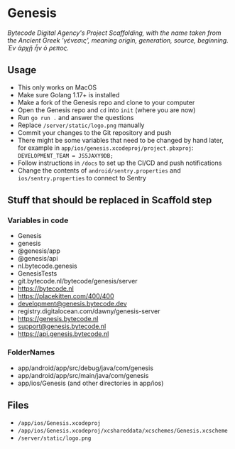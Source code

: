 # Genesis

_Bytecode Digital Agency's Project Scaffolding, with the name taken from the Ancient Greek 'γένεσις', meaning origin, generation, source, beginning. Ἐν ἀρχῇ ἦν ὁ ρεπος._

## Usage

* This only works on MacOS
* Make sure Golang 1.17+ is installed
* Make a fork of the Genesis repo and clone to your computer
* Open the Genesis repo and `cd` into `init` (where you are now)
* Run `go run .` and answer the questions
* Replace `/server/static/logo.png` manually
* Commit your changes to the Git repository and push
* There might be some variables that need to be changed by hand later, for example in `app/ios/genesis.xcodeproj/project.pbxproj`: `DEVELOPMENT_TEAM = JS5JAXY9DB;`
* Follow instructions in `/docs` to set up the CI/CD and push notifications
* Change the contents of `android/sentry.properties` and `ios/sentry.properties` to connect to Sentry

## Stuff that should be replaced in Scaffold step

### Variables in code

* Genesis
* genesis
* @genesis/app
* @genesis/api
* nl.bytecode.genesis
* GenesisTests
* git.bytecode.nl/bytecode/genesis/server
* https://bytecode.nl
* https://placekitten.com/400/400
* development@genesis.bytecode.dev
* registry.digitalocean.com/dawny/genesis-server
* https://genesis.bytecode.nl
* support@genesis.bytecode.nl
* https://api.genesis.bytecode.nl

### FolderNames
* app/android/app/src/debug/java/com/genesis
* app/android/app/src/main/java/com/genesis
* app/ios/Genesis (and other directories in app/ios)

## Files

* `/app/ios/Genesis.xcodeproj`
* `/app/ios/Genesis.xcodeproj/xcshareddata/xcschemes/Genesis.xcscheme`
* `/server/static/logo.png`
